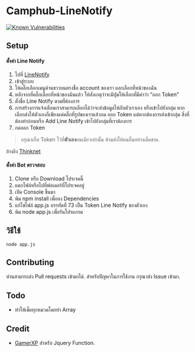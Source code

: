# Camphub-LineNotify

[![Known Vulnerabilities](https://snyk.io/test/github/Holfz/CamphubNotify/badge.svg?targetFile=package.json)](https://snyk.io/test/github/Holfz/CamphubNotify?targetFile=package.json)

## Setup

#### ตั้งค่า Line Notify

1. ไปที่ [LineNotify](https://notify-bot.line.me/th/)
2. เข้าสู่ระบบ
3. ให้คลิ๊กเลือกเมนูด้านขวาบนตรงชื่อ account ของเรา และเลือกที่หน้าของฉัน
4. หลังจากที่คลิ๊กเลือกที่หน้าของฉันแล้ว ให้สังเกตุว่าจะมีปุ่มให้เลือกที่มีคำว่า “ออก Token”
5. ตั้งชื่อ Line Notify ตามที่ต้องการ
6.  การสร้างการแจ้งเตือนเราสามารถเลือกได้ว่าจะส่งข้อมูลให้กับตัวเราเอง หรือเข้าไปยังกลุ่ม หากเลือกส่งให้ตัวเองก็เพียงแค่คลิ๊กที่รูปของเราแล้วกด ออก Token แต่หากต้องการส่งเข้ากลุ่ม สิ่งที่ต้องทำก่อนหรือ Add Line Notify เข้าไปยังกลุ่มที่เราต้องการ
7.  กดออก Token
>กรุณาเก็บ Token ไว้ที่**ตัวเอง**คนเดียวเท่านั้น ห้ามส่งให้คนอื่นอย่างเด็ดขาด.

อ้างอิง [Thinknet](https://engineering.thinknet.co.th/%E0%B8%AA%E0%B8%A3%E0%B9%89%E0%B8%B2%E0%B8%87%E0%B8%81%E0%B8%B2%E0%B8%A3%E0%B9%81%E0%B8%88%E0%B9%89%E0%B8%87%E0%B9%80%E0%B8%95%E0%B8%B7%E0%B8%AD%E0%B8%99%E0%B8%94%E0%B9%89%E0%B8%A7%E0%B8%A2-line-notify-670f9b20ac27)

#### ตั้งค่า Bot ตรวจสอบ

1. Clone หรือ Download โปรเจคนี้
2. แตกไฟล์หรือไปที่ฟอเดอร์ที่โปรเจคอยู่
3. เปิด Console ขึ้นมา
4. พิม npm install เพื่อลง Dependencies
5. แก้ไขไฟล์ app.js บรรทัดที่ 73 เป็น Token Line Notify ของตัวเอง
6. พิม node app.js เพื่อรันโปรแกรม

## วิธีใช้
```
node app.js
```

## Contributing
ท่านสามารถส่ง Pull requests เข้ามาได้. สำหรับปัญหาในการใช้งาน กรุณาส่ง Issue เข้ามา.

## Todo

 - ทำให้เช็คทุกหมวดโดยทำ Array

## Credit

 - [GamerXP](http://www.gamerxp.in.th/) สำหรับ Jquery Function.

